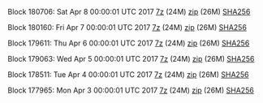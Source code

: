Block 180706: Sat Apr  8 00:00:01 UTC 2017 [7z](https://transfer.sh/1jdrl/bootstrap.dat.20170408.7z) (24M) [zip](https://transfer.sh/baqvp/bootstrap.dat.20170408.zip) (26M) [SHA256](https://transfer.sh/XunJR/sha256.txt)

Block 180160: Fri Apr  7 00:00:01 UTC 2017 [7z](https://transfer.sh/aOAGL/bootstrap.dat.20170407.7z) (24M) [zip](https://transfer.sh/fWgvY/bootstrap.dat.20170407.zip) (26M) [SHA256](https://transfer.sh/8FfQo/sha256.txt)

Block 179611: Thu Apr  6 00:00:01 UTC 2017 [7z](https://transfer.sh/RpxmQ/bootstrap.dat.20170406.7z) (24M) [zip](https://transfer.sh/XyZ0p/bootstrap.dat.20170406.zip) (26M) [SHA256](https://transfer.sh/urZDd/sha256.txt)

Block 179063: Wed Apr  5 00:00:01 UTC 2017 [7z](https://transfer.sh/KgxKy/bootstrap.dat.20170405.7z) (24M) [zip](https://transfer.sh/abnFC/bootstrap.dat.20170405.zip) (26M) [SHA256](https://transfer.sh/7g6DK/sha256.txt)

Block 178511: Tue Apr  4 00:00:01 UTC 2017 [7z](https://transfer.sh/VJ20X/bootstrap.dat.20170404.7z) (24M) [zip](https://transfer.sh/VLPOE/bootstrap.dat.20170404.zip) (26M) [SHA256](https://transfer.sh/WjI70/sha256.txt)

Block 177965: Mon Apr  3 00:00:01 UTC 2017 [7z](https://transfer.sh/bV4rT/bootstrap.dat.20170403.7z) (24M) [zip](https://transfer.sh/vUTbb/bootstrap.dat.20170403.zip) (26M) [SHA256](https://transfer.sh/MA4j4/sha256.txt)
